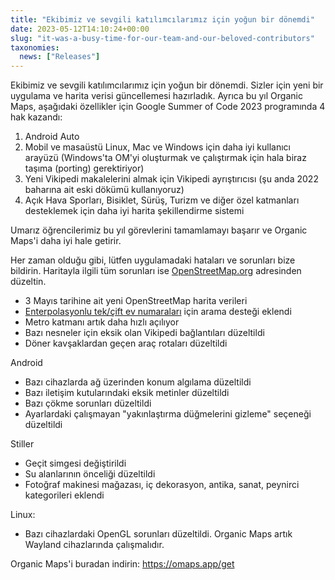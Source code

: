 ```yaml
---
title: "Ekibimiz ve sevgili katılımcılarımız için yoğun bir dönemdi"
date: 2023-05-12T14:10:24+00:00
slug: "it-was-a-busy-time-for-our-team-and-our-beloved-contributors"
taxonomies:
  news: ["Releases"]
---
```


Ekibimiz ve sevgili katılımcılarımız için yoğun bir dönemdi. Sizler için yeni bir uygulama ve harita verisi güncellemesi hazırladık.
Ayrıca bu yıl Organic Maps, aşağıdaki özellikler için Google Summer of Code 2023 programında 4 hak kazandı:
1. Android Auto
2. Mobil ve masaüstü Linux, Mac ve Windows için daha iyi kullanıcı arayüzü (Windows'ta OM'yi oluşturmak ve çalıştırmak için hala biraz taşıma (porting) gerektiriyor)
3. Yeni Vikipedi makalelerini almak için Vikipedi ayrıştırıcısı (şu anda 2022 baharına ait eski dökümü kullanıyoruz)
4. Açık Hava Sporları, Bisiklet, Sürüş, Turizm ve diğer özel katmanları desteklemek için daha iyi harita şekillendirme sistemi

Umarız öğrencilerimiz bu yıl görevlerini tamamlamayı başarır ve Organic Maps'i daha iyi hale getirir.

Her zaman olduğu gibi, lütfen uygulamadaki hataları ve sorunları bize bildirin. Haritayla ilgili tüm sorunları ise [OpenStreetMap.org](https://openstreetmap.org/) adresinden düzeltin.

* 3 Mayıs tarihine ait yeni OpenStreetMap harita verileri
* [Enterpolasyonlu tek/çift ev numaraları](https://wiki.openstreetmap.org/wiki/Key:addr:%2A#Tags%5Ffor%5Finterpolation%5Fways) için arama desteği eklendi
* Metro katmanı artık daha hızlı açılıyor
* Bazı nesneler için eksik olan Vikipedi bağlantıları düzeltildi
* Döner kavşaklardan geçen araç rotaları düzeltildi

Android
* Bazı cihazlarda ağ üzerinden konum algılama düzeltildi
* Bazı iletişim kutularındaki eksik metinler düzeltildi
* Bazı çökme sorunları düzeltildi
* Ayarlardaki çalışmayan "yakınlaştırma düğmelerini gizleme" seçeneği düzeltildi

Stiller
* Geçit simgesi değiştirildi
* Su alanlarının önceliği düzeltildi
* Fotoğraf makinesi mağazası, iç dekorasyon, antika, sanat, peynirci kategorileri eklendi

Linux:
* Bazı cihazlardaki OpenGL sorunları düzeltildi. Organic Maps artık Wayland cihazlarında çalışmalıdır.

Organic Maps'i buradan indirin: <https://omaps.app/get>

